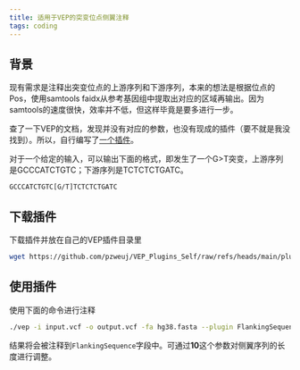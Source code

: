 ```yaml
---
title: 适用于VEP的突变位点侧翼注释
tags: coding
---
```


## 背景

现有需求是注释出突变位点的上游序列和下游序列，本来的想法是根据位点的Pos，使用samtools faidx从参考基因组中提取出对应的区域再输出。因为samtools的速度很快，效率并不低，但这样毕竟是要多进行一步。

查了一下VEP的文档，发现并没有对应的参数，也没有现成的插件（要不就是我没找到）。所以，自行编写了[一个插件](https://github.com/pzweuj/VEP_Plugins_Self/blob/main/plugins/FlankingSequence.pm)。

对于一个给定的输入，可以输出下面的格式，即发生了一个G>T突变，上游序列是GCCCATCTGTC；下游序列是TCTCTCTGATC。

```
GCCCATCTGTC[G/T]TCTCTCTGATC
```

## 下载插件

下载插件并放在自己的VEP插件目录里

```bash
wget https://github.com/pzweuj/VEP_Plugins_Self/raw/refs/heads/main/plugins/FlankingSequence.pm
```

## 使用插件

使用下面的命令进行注释

```bash
./vep -i input.vcf -o output.vcf -fa hg38.fasta --plugin FlankingSequence,10
```

结果将会被注释到```FlankingSequence```字段中。可通过**10**这个参数对侧翼序列的长度进行调整。

